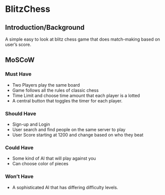 # BlitzChess

## Introduction/Background
A simple easy to look at blitz chess game that does match-making based on user’s score.


## MoSCoW

### Must Have
- Two Players play the same board 
- Game follows all the rules of classic chess
- Time Limit and choose time amount that each player is a lotted 
- A central button that toggles the timer for each player.

### Should Have
- Sign-up and Login
- User search and find people on the same server to play
- User Score starting at 1200 and change based on who they beat

### Could Have
- Some kind of AI that will play against you
- Can choose color of pieces

### Won’t Have
- A sophisticated AI that has differing difficulty levels.
